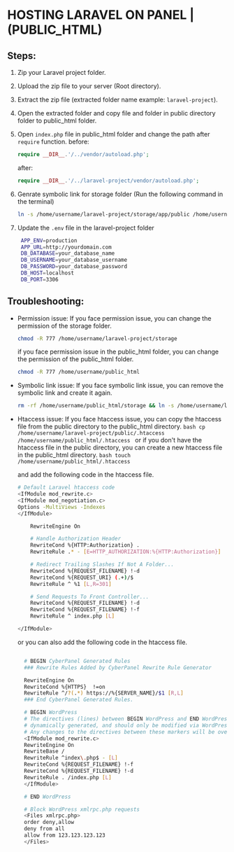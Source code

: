 # HOSTING LARAVEL ON PANEL | (PUBLIC_HTML)

## Steps:

1. Zip your Laravel project folder.
2. Upload the zip file to your server (Root directory).
3. Extract the zip file (extracted folder name example: `laravel-project`).
4. Open the extracted folder and copy file and folder in public directory folder to public_html folder.
5. Open `index.php` file in public_html folder and change the path after `require` function.
   before:
   ```php
   require __DIR__.'/../vendor/autoload.php';
   ```
   after:
   ```php
   require __DIR__.'/../laravel-project/vendor/autoload.php';
   ```
6. Genrate symbolic link for storage folder (Run the following command in the terminal)

   ```bash
   ln -s /home/username/laravel-project/storage/app/public /home/username/public_html/storage
   ```

7. Update the `.env` file in the laravel-project folder
   ```bash
    APP_ENV=production
    APP_URL=http://yourdomain.com
    DB_DATABASE=your_database_name
    DB_USERNAME=your_database_username
    DB_PASSWORD=your_database_password
    DB_HOST=localhost
    DB_PORT=3306
   ```

## Troubleshooting:

- Permission issue: If you face permission issue, you can change the permission of the storage folder.
  ```bash
  chmod -R 777 /home/username/laravel-project/storage
  ```
  if you face permission issue in the public_html folder, you can change the permission of the public_html folder.
  ```bash
  chmod -R 777 /home/username/public_html
  ```
- Symbolic link issue: If you face symbolic link issue, you can remove the symbolic link and create it again.
  ```bash
  rm -rf /home/username/public_html/storage && ln -s /home/username/laravel-project/storage/app/public /home/username/public_html/storage
  ```
- Htaccess issue: If you face htaccess issue, you can copy the htaccess file from the public directory to the public_html directory.
  `bash
cp /home/username/laravel-project/public/.htaccess /home/username/public_html/.htaccess
`
  or if you don't have the htaccess file in the public directory, you can create a new htaccess file in the public_html directory.
  `bash
    touch /home/username/public_html/.htaccess
    `

  and add the following code in the htaccess file.

  ```bash
  # Default Laravel htaccess code
  <IfModule mod_rewrite.c>
  <IfModule mod_negotiation.c>
  Options -MultiViews -Indexes
  </IfModule>

      RewriteEngine On

      # Handle Authorization Header
      RewriteCond %{HTTP:Authorization} .
      RewriteRule .* - [E=HTTP_AUTHORIZATION:%{HTTP:Authorization}]

      # Redirect Trailing Slashes If Not A Folder...
      RewriteCond %{REQUEST_FILENAME} !-d
      RewriteCond %{REQUEST_URI} (.+)/$
      RewriteRule ^ %1 [L,R=301]

      # Send Requests To Front Controller...
      RewriteCond %{REQUEST_FILENAME} !-d
      RewriteCond %{REQUEST_FILENAME} !-f
      RewriteRule ^ index.php [L]

  </IfModule>
  ```

  or you can also add the following code in the htaccess file.

  ```bash

    # BEGIN CyberPanel Generated Rules
    ### Rewrite Rules Added by CyberPanel Rewrite Rule Generator

    RewriteEngine On
    RewriteCond %{HTTPS}  !=on
    RewriteRule ^/?(.*) https://%{SERVER_NAME}/$1 [R,L]
    ### End CyberPanel Generated Rules.

    # BEGIN WordPress
    # The directives (lines) between BEGIN WordPress and END WordPress are
    # dynamically generated, and should only be modified via WordPress filters.
    # Any changes to the directives between these markers will be overwritten.
    <IfModule mod_rewrite.c>
    RewriteEngine On
    RewriteBase /
    RewriteRule ^index\.php$ - [L]
    RewriteCond %{REQUEST_FILENAME} !-f
    RewriteCond %{REQUEST_FILENAME} !-d
    RewriteRule . /index.php [L]
    </IfModule>

    # END WordPress

    # Block WordPress xmlrpc.php requests
    <Files xmlrpc.php>
    order deny,allow
    deny from all
    allow from 123.123.123.123
    </Files>
  ```
